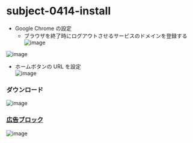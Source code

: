 # subject-0414-install

- Google Chrome の設定
  - ブラウザを終了時にログアウトさせるサービスのドメインを登録する
![image](https://user-images.githubusercontent.com/1501327/163295482-efa3f8d9-51b2-41f5-ae84-5c070f743b82.png)

![image](https://user-images.githubusercontent.com/1501327/163294681-d87f3d68-0c2e-42c0-92c2-37fdbf31a7a1.png)

- ホームボタンの URL を設定\
![image](https://user-images.githubusercontent.com/1501327/163296182-998fcc05-9da1-4eeb-86a7-982edfbb5384.png)

### ダウンロード
![image](https://user-images.githubusercontent.com/1501327/162353137-59e80576-fb8a-4cc9-b2a2-de5811004f0d.png)


### [広告ブロック](https://chrome.google.com/webstore/detail/adblock-%E2%80%94-best-ad-blocker/gighmmpiobklfepjocnamgkkbiglidom)
![image](https://user-images.githubusercontent.com/1501327/162353261-aa5d7984-d7da-493d-838a-f752665c40bf.png)
